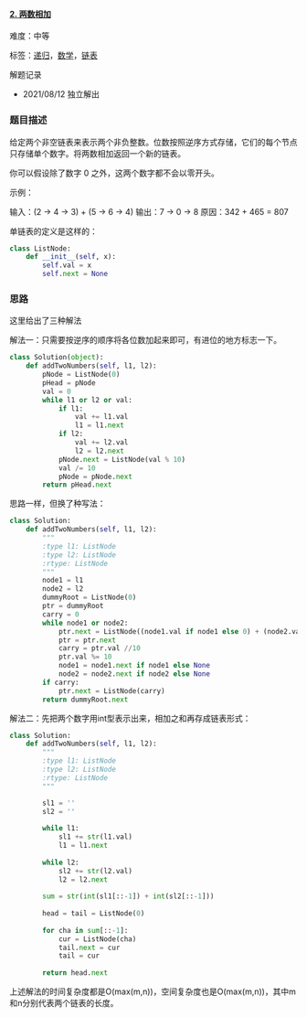 #### [2\. 两数相加](https://leetcode-cn.com/problems/add-two-numbers/)

难度：中等

标签：[递归](../原理/递归.md)，[数学](../原理/数学.md)，[链表](../原理/链表.md)

解题记录

- 2021/08/12 独立解出

### 题目描述

给定两个非空链表来表示两个非负整数。位数按照逆序方式存储，它们的每个节点只存储单个数字。将两数相加返回一个新的链表。

你可以假设除了数字 0 之外，这两个数字都不会以零开头。

示例：

输入：(2 -> 4 -> 3) + (5 -> 6 -> 4)
输出：7 -> 0 -> 8
原因：342 + 465 = 807



单链表的定义是这样的：

```python
class ListNode:
	def __init__(self, x):
		self.val = x
		self.next = None
```

### 思路

这里给出了三种解法

解法一：只需要按逆序的顺序将各位数加起来即可，有进位的地方标志一下。

```python
class Solution(object):
    def addTwoNumbers(self, l1, l2):
        pNode = ListNode(0)
        pHead = pNode
        val = 0
        while l1 or l2 or val:
            if l1:
                val += l1.val
                l1 = l1.next
            if l2:
                val += l2.val
                l2 = l2.next
            pNode.next = ListNode(val % 10)
            val /= 10
            pNode = pNode.next
        return pHead.next
```

思路一样，但换了种写法：

```python
class Solution:
    def addTwoNumbers(self, l1, l2):
        """
        :type l1: ListNode
        :type l2: ListNode
        :rtype: ListNode
        """
        node1 = l1
        node2 = l2
        dummyRoot = ListNode(0)
        ptr = dummyRoot
        carry = 0
        while node1 or node2:
            ptr.next = ListNode((node1.val if node1 else 0) + (node2.val if node2 else 0) + carry)
            ptr = ptr.next
            carry = ptr.val //10
            ptr.val %= 10
            node1 = node1.next if node1 else None
            node2 = node2.next if node2 else None
        if carry:
            ptr.next = ListNode(carry)
        return dummyRoot.next
```

解法二：先把两个数字用int型表示出来，相加之和再存成链表形式：

```python
class Solution:
    def addTwoNumbers(self, l1, l2):
        """
        :type l1: ListNode
        :type l2: ListNode
        :rtype: ListNode
        """

        sl1 = ''
	    sl2 = ''
	    
	    while l1:
	        sl1 += str(l1.val)
	        l1 = l1.next
	        
	    while l2:
	        sl2 += str(l2.val)
	        l2 = l2.next
	    
	    sum = str(int(sl1[::-1]) + int(sl2[::-1]))
	    
	    head = tail = ListNode(0)
	    
	    for cha in sum[::-1]:
	        cur = ListNode(cha)
	        tail.next = cur
	        tail = cur
	        
	    return head.next
```

上述解法的时间复杂度都是O(max(m,n))，空间复杂度也是O(max(m,n))，其中m和n分别代表两个链表的长度。